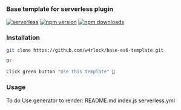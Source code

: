 ### Base template for serverless plugin
[![serverless](http://public.serverless.com/badges/v3.svg)](http://www.serverless.com)
[![npm version](https://badge.fury.io/js/template-base-serverless-plugin.svg)](https://badge.fury.io/js/template-base-serverless-plugin)
[![npm downloads](https://img.shields.io/npm/dt/template-base-serverless-plugin.svg?style=flat)](https://www.npmjs.com/package/template-base-serverless-plugin)

### Installation
```bash
git clone https://github.com/w4rlock/base-es6-template.git

Or

Click green button "Use this template" 
```

### Usage
To do Use generator to render:
README.md
index.js
serverless.yml

